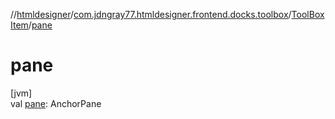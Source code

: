 //[htmldesigner](../../../index.md)/[com.jdngray77.htmldesigner.frontend.docks.toolbox](../index.md)/[ToolBoxItem](index.md)/[pane](pane.md)

# pane

[jvm]\
val [pane](pane.md): AnchorPane
